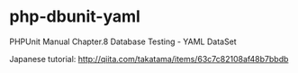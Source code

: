 # php-dbunit-yaml
PHPUnit Manual Chapter.8 Database Testing - YAML DataSet

Japanese tutorial: http://qiita.com/takatama/items/63c7c82108af48b7bbdb
